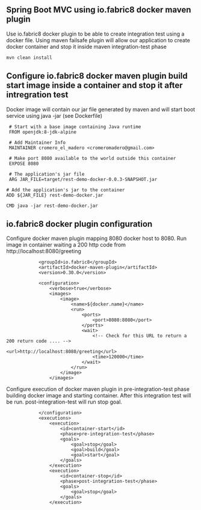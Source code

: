 ## Spring Boot MVC using io.fabric8 docker maven plugin

Use io.fabric8 docker plugin to be able to create integration test using a docker file. Using maven failsafe plugin 
will allow our application to create docker container and stop it inside maven  integration-test phase

    mvn clean install    

## Configure io.fabric8 docker maven plugin build start image inside a container and stop it after intregration test

Docker image will contain our jar file generated by maven and will start boot service using java -jar (see Dockerfile)

     # Start with a base image containing Java runtime
     FROM openjdk:8-jdk-alpine

     # Add Maintainer Info
     MAINTAINER cromero_el_madero <cromeromadero@gmail.com>

     # Make port 8080 available to the world outside this container
     EXPOSE 8080

     # The application's jar file
     ARG JAR_FILE=target/rest-demo-docker-0.0.3-SNAPSHOT.jar

    # Add the application's jar to the container
    ADD ${JAR_FILE} rest-demo-docker.jar
     
    CMD java -jar rest-demo-docker.jar



## io.fabric8 docker plugin configuration

Configure docker maven plugin mapping 8080 docker host to 8080. Run image in container
waiting a 200 http code from http://localhost:8080/greeting 
        
				<groupId>io.fabric8</groupId>
				<artifactId>docker-maven-plugin</artifactId>
				<version>0.30.0</version>

				<configuration>
					<verbose>true</verbose>
					<images>
						<image>
							<name>${docker.name}</name>
							<run>
								<ports>
									<port>8080:8080</port>
								</ports>
								<wait>
									<!-- Check for this URL to return a 200 return code .... -->
									<url>http://localhost:8080/greeting</url>
									<time>120000</time>
								</wait>
							</run>
						</image>
					</images>
				
Configure execution of docker maven plugin in pre-integration-test phase building docker image and starting
container. After this integration test will be run.  post-integration-test will run stop goal.
					
                </configuration>
				<executions>
					<execution>
						<id>container-start</id>
						<phase>pre-integration-test</phase>
						<goals>
							<goal>stop</goal>
							<goal>build</goal>
							<goal>start</goal>
						</goals>
					</execution>
					<execution>
						<id>container-stop</id>
						<phase>post-integration-test</phase>
						<goals>
							<goal>stop</goal>
						</goals>
					</execution>
					
